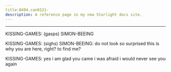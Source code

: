 ```yaml
---
title:0494.can0121-
description: A reference page in my new Starlight docs site.
---
```

----- 
KISSING-GAMES: (gasps) SIMON-BEEING
 
KISSING-GAMES: (sighs) 
SIMON-BEEING: do not look so surprised
 this is why you are here, right? 
 to find me? 


KISSING-GAMES: yes
 i am glad you came
 i was afraid i would never see you again
 
